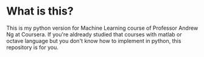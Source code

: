 ﻿# What is this?
 This is my python version for Machine Learning course of Professor Andrew Ng at Coursera. If you're aldready studied that courses with matlab or octave language but you don't know how to implement in python, this repository is for you. 
